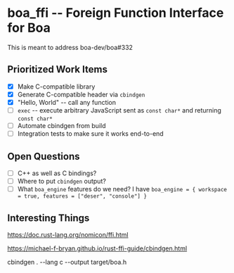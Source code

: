 # boa_ffi -- Foreign Function Interface for Boa

This is meant to address boa-dev/boa#332

## Prioritized Work Items

- [x] Make C-compatible library
- [x] Generate C-compatible header via `cbindgen`
- [x] "Hello, World" -- call any function
- [ ] `exec` -- execute arbitrary JavaScript sent as `const char*` and returning `const char*`
- [ ] Automate cbindgen from build
- [ ] Integration tests to make sure it works end-to-end

## Open Questions

- [ ] C++ as well as C bindings?
- [ ] Where to put `cbindgen` output?
- [ ] What `boa_engine` features do we need? I have `boa_engine = { workspace = true, features = ["deser", "console"] }`

## Interesting Things

https://doc.rust-lang.org/nomicon/ffi.html

https://michael-f-bryan.github.io/rust-ffi-guide/cbindgen.html

cbindgen . --lang c --output target/boa.h
